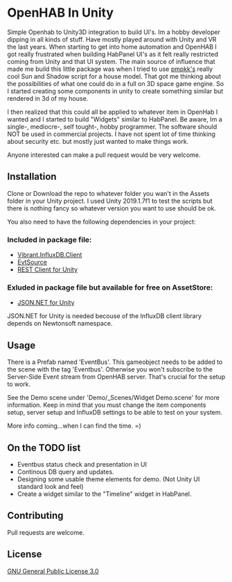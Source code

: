 # OpenHAB In Unity
Simple Openhab to Unity3D integration to build UI's.
Im a hobby developer dipping in all kinds of stuff. Have mostly played around with Unity and VR the last years.
When starting to get into home automation and OpenHAB I got really frustrated when building HabPanel UI's as it felt
really restricted coming from Unity and that UI system. The main source of influence that made me build this little package was 
when I tried to use [pmpkk's](https://community.openhab.org/t/show-current-sun-position-and-shadow-of-house-generate-svg/34764) really cool
Sun and Shadow script for a house model. That got me thinking about the possibilities of what one could do in a full on 3D space game
engine. So I started creating some components in unity to create something similar but rendered in 3d of my house.

I then realized that this could all be applied to whatever item in OpenHab I wanted and I started to build "Widgets" similar to HabPanel.
Be aware, Im a single-, mediocre-, self tought-, hobby programmer. The software should NOT be used in commercial projects. 
I have not spent lot of time thinking about security etc. but mostly just wanted to make things work. 

Anyone interested can make a pull request would be very welcome.

## Installation
Clone or Download the repo to whatever folder you wan't in the Assets folder in your Unity project. I used Unity 2019.1.7f1 to test the
scripts but there is nothing fancy so whatever version you want to use should be ok.

You also need to have the following dependencies in your project:

### Included in package file:
* [Vibrant.InfluxDB.Client](https://github.com/MikaelGRA/InfluxDB.Client/tree/master/src/Vibrant.InfluxDB.Client)
* [EvtSource](https://github.com/3ventic/EvtSource)
* [REST Client for Unity](https://github.com/proyecto26/RestClient)

### Exluded in package file but available for free on AssetStore:
* [JSON.NET for Unity](https://assetstore.unity.com/detail/tools/input-management/json-net-for-unity-11347)

JSON.NET for Unity is needed becouse of the InfluxDB client library depends on Newtonsoft namespace.

## Usage
There is a Prefab named 'EventBus'. This gameobject needs to be added to the scene with the tag 'Eventbus'. Otherwise you won't subscribe to the Server-Side Event stream from OpenHAB server. That's crucial for
the setup to work.

See the Demo scene under 'Demo/_Scenes/Widget Demo.scene' for more information. Keep in mind that you must change the item components setup, server setup and InfluxDB settings to be able to test on your system.

More info coming...when I can find the time. =)

## On the TODO list
* Eventbus status check and presentation in UI
* Continous DB query and updates.
* Designing some usable theme elements for demo. (Not Unity UI standard look and feel)
* Create a widget similar to the "Timeline" widget in HabPanel.

## Contributing
Pull requests are welcome.

## License
[GNU General Public License 3.0](https://choosealicense.com/licenses/gpl-3.0/)
